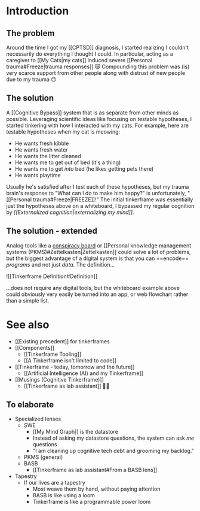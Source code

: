 # Introduction

## The problem

Around the time I got my [[CPTSD]] diagnosis, I started realizing I couldn't necessarily do everything I thought I could. In particular, acting as a caregiver to [[My Cats|my cats]] induced severe [[Personal trauma#Freeze|trauma responses]] 😿 Compounding this problem was (is) very scarce support from other people along with distrust of new people due to my trauma 🙃

## The solution

A [[Cognitive Bypass]] system that is as separate from other minds as possible. Leveraging scientific ideas like focusing on testable hypotheses, I started tinkering with how I interacted with my cats. For example, here are testable hypotheses when my cat is meowing:
* He wants fresh kibble
* He wants fresh water
* He wants the litter cleaned
* He wants me to get out of bed (it's a thing)
* He wants me to get *into* bed (he likes getting pets there)
* He wants playtime

Usually he's satisfied after I test each of these hypotheses, but my trauma brain's response to "What can I do to make him happy?" is unfortunately, "[[Personal trauma#Freeze|FREEZE]]!" The initial tinkerframe was essentially just the hypotheses above on a whiteboard, I bypassed my regular cognition by *[[Externalized cognition|externalizing my mind]]*.

## The solution - extended

Analog tools like a [conspiracy board](https://knowyourmeme.com/memes/pepe-silvia) or [[Personal knowledge management systems (PKMS)#Zettelkasten|Zettelkasten]] could solve a lot of problems, but the biggest advantage of a digital system is that you can ==encode== *programs* and not just *data*. The definition...

![[Tinkerframe Definition#Definition]]

...does not require any digital tools, but the whiteboard example above could obviously very easily be turned into an app, or web flowchart rather than a simple list.

# See also

* [[Existing precedent]] for tinkerframes
* [[Components]]
	* [[Tinkerframe Tooling]]
	* [[A Tinkerframe isn't limited to code]]
* [[Tinkerframe - today, tomorrow and the future]]
	* [[Artificial Intelligence (AI) and my Tinkerframe]]
* [[Musings (Cognitive Tinkerframe)]]
	* [[Tinkerframe as lab assistant]] 👨‍🔬

## To elaborate

* Specialized lenses
	* SWE
		* [[My Mind Graph]] is the datastore
		* Instead of asking my datastore questions, the system can ask *me* questions
		* "I am cleaning up cognitive tech debt and grooming my backlog."
	* PKMS (general)
	* BASB
		* [[Tinkerframe as lab assistant#From a BASB lens]]
* Tapestry
	* If our lives are a tapestry
		* Most weave them by hand, without paying attention
		* BASB is like using a loom
		* Tinkerframe is like a programmable power loom
